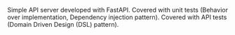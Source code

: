 Simple API server developed with FastAPI.
Covered with unit tests (Behavior over implementation, Dependency injection 
    pattern).
Covered with API tests (Domain Driven Design (DSL) pattern).
    
```

```
